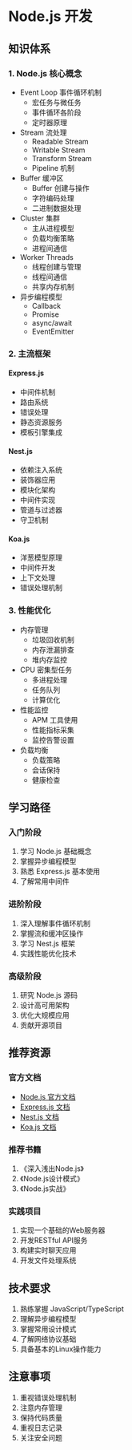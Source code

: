 # Node.js 开发

## 知识体系

### 1. Node.js 核心概念
- Event Loop 事件循环机制
  - 宏任务与微任务
  - 事件循环各阶段
  - 定时器原理
- Stream 流处理
  - Readable Stream
  - Writable Stream
  - Transform Stream
  - Pipeline 机制
- Buffer 缓冲区
  - Buffer 创建与操作
  - 字符编码处理
  - 二进制数据处理
- Cluster 集群
  - 主从进程模型
  - 负载均衡策略
  - 进程间通信
- Worker Threads
  - 线程创建与管理
  - 线程间通信
  - 共享内存机制
- 异步编程模型
  - Callback
  - Promise
  - async/await
  - EventEmitter

### 2. 主流框架
#### Express.js
- 中间件机制
- 路由系统
- 错误处理
- 静态资源服务
- 模板引擎集成

#### Nest.js
- 依赖注入系统
- 装饰器应用
- 模块化架构
- 中间件实现
- 管道与过滤器
- 守卫机制

#### Koa.js
- 洋葱模型原理
- 中间件开发
- 上下文处理
- 错误处理机制

### 3. 性能优化
- 内存管理
  - 垃圾回收机制
  - 内存泄漏排查
  - 堆内存监控
- CPU 密集型任务
  - 多进程处理
  - 任务队列
  - 计算优化
- 性能监控
  - APM 工具使用
  - 性能指标采集
  - 监控告警设置
- 负载均衡
  - 负载策略
  - 会话保持
  - 健康检查

## 学习路径

### 入门阶段
1. 学习 Node.js 基础概念
2. 掌握异步编程模型
3. 熟悉 Express.js 基本使用
4. 了解常用中间件

### 进阶阶段
1. 深入理解事件循环机制
2. 掌握流和缓冲区操作
3. 学习 Nest.js 框架
4. 实践性能优化技术

### 高级阶段
1. 研究 Node.js 源码
2. 设计高可用架构
3. 优化大规模应用
4. 贡献开源项目

## 推荐资源

### 官方文档
- [Node.js 官方文档](https://nodejs.org/docs)
- [Express.js 文档](https://expressjs.com/)
- [Nest.js 文档](https://docs.nestjs.com/)
- [Koa.js 文档](https://koajs.com/)

### 推荐书籍
1. 《深入浅出Node.js》
2. 《Node.js设计模式》
3. 《Node.js实战》

### 实践项目
1. 实现一个基础的Web服务器
2. 开发RESTful API服务
3. 构建实时聊天应用
4. 开发文件处理系统

## 技术要求
1. 熟练掌握 JavaScript/TypeScript
2. 理解异步编程模型
3. 掌握常用设计模式
4. 了解网络协议基础
5. 具备基本的Linux操作能力

## 注意事项
1. 重视错误处理机制
2. 注意内存管理
3. 保持代码质量
4. 重视日志记录
5. 关注安全问题 
